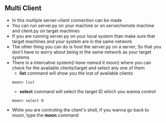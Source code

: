 ## Multi Client

- In this multiple server-client connection can be made
- You can run server.py on your machine or on server/remote machine and client.py on target machines
- If you are running server.py on your local system than make sure that target machines and your system are in the same network
- The other thing you can do is host the server.py on a server, So that you don't have to worry about being in the same network as your target systems
- There is a intercative system(_I have named it moon_) where you can check for the available clients/target and select any one of them
  - **list** command will show you the lost of available clients
  ```
  moon> list
  ```
  - **select** command will select the target ID which you wanna control
  ```
  moon> select 0
  ```
- While you are controling the client's shell, if you wanna go back to _moon_, type the **moon** command
